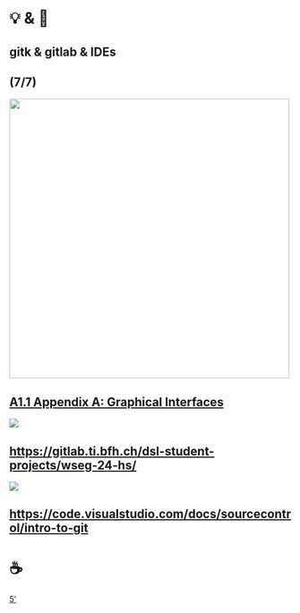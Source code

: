 # 💡 & 💪

## gitk & gitlab & IDEs

(7/7)
--
<img src="https://git-scm.com/book/en/v2/images/gitk.png" height="500px">

[A1.1 Appendix A: Graphical Interfaces](https://git-scm.com/book/en/v2/Appendix-A%3A-Git-in-Other-Environments-Graphical-Interfaces)
--
![](https://upload.wikimedia.org/wikipedia/commons/thumb/c/c8/GitLab_logo_%282%29.svg/640px-GitLab_logo_%282%29.svg.png)

https://gitlab.ti.bfh.ch/dsl-student-projects/wseg-24-hs/
--
![](https://code.visualstudio.com/assets/docs/sourcecontrol/intro/scm-staging.png)

https://code.visualstudio.com/docs/sourcecontrol/intro-to-git
---
# ☕

[5'](https://youtu.be/MDk6V-B4Qhw)